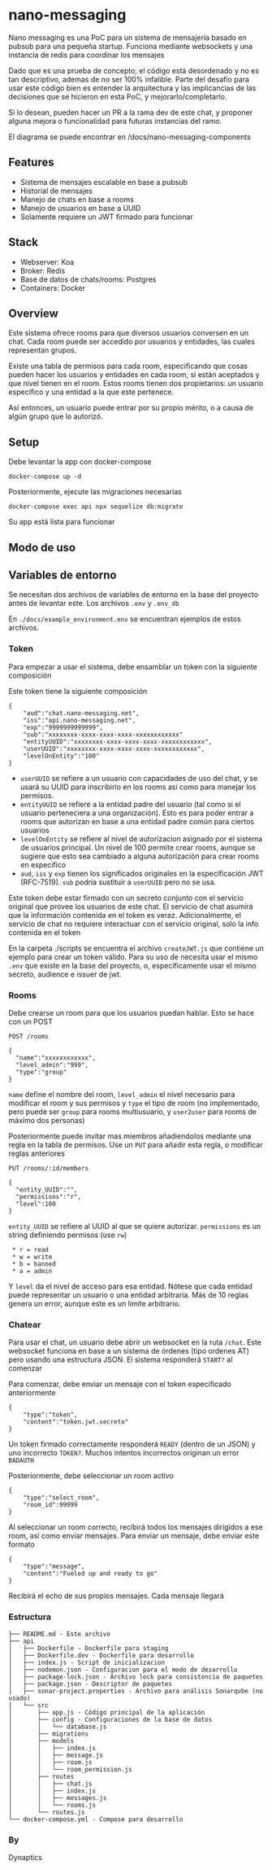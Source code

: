 # nano-messaging

Nano messaging es una PoC para un sistema de mensajería basado en pubsub para una pequeña startup.
Funciona mediante websockets y una instancia de redis para coordinar los mensajes

Dado que es una prueba de concepto, el código está desordenado y no es tan descriptivo, ademas de no ser 100% infalible. Parte del desafío para usar este código bien es entender la arquitectura y las implicancias de las decisiones que se hicieron en esta PoC, y mejorarlo/completarlo.

Si lo desean, pueden hacer un PR a la rama dev de este chat, y proponer alguna mejora o funcionalidad para futuras instancias del ramo.

El diagrama se puede encontrar en /docs/nano-messaging-components

## Features

* Sistema de mensajes escalable en base a pubsub
* Historial de mensajes
* Manejo de chats en base a rooms
* Manejo de usuarios en base a UUID
* Solamente requiere un JWT firmado para funcionar

## Stack

* Webserver: Koa
* Broker: Redis
* Base de datos de chats/rooms: Postgres
* Containers: Docker

## Overview

Este sistema ofrece rooms para que diversos usuarios conversen en un chat.
Cada room puede ser accedido por usuarios y entidades, las cuales representan grupos.

Existe una tabla de permisos para cada room, especificando que cosas pueden hacer los usuarios y entidades en cada room, si están aceptados y que nivel tienen en el room. Estos rooms tienen dos propietarios: un usuario específico y una entidad a la que este pertenece. 

Así entonces, un usuario puede entrar por su propio mérito, o a causa de algún grupo que lo autorizó.

## Setup

Debe levantar la app con docker-compose

```
docker-compose up -d
```

Posteriormente, ejecute las migraciones necesarias

```
docker-compose exec api npx sequelize db:migrate
```

Su app está lista para funcionar

## Modo de uso 

## Variables de entorno

Se necesitan dos archivos de variables de entorno en la base del proyecto antes de levantar este. Los archivos `.env` y `.env_db`

En `./docs/example_environment.env` se encuentran ejemplos de estos archivos.

### Token

Para empezar a usar el sistema, debe ensamblar un token con la siguiente composición

Este token tiene la siguiente composición

```json=
{
    "aud":"chat.nano-messaging.net",
    "iss":"api.nano-messaging.net",
    "exp":"9999999999999",
    "sub":"xxxxxxxx-xxxx-xxxx-xxxx-xxxxxxxxxxxx"
    "entityUUID":"xxxxxxxx-xxxx-xxxx-xxxx-xxxxxxxxxxxx",
    "userUUID":"xxxxxxxx-xxxx-xxxx-xxxx-xxxxxxxxxxxx",
    "levelOnEntity":"100"
}
```

* `userUUID` se refiere a un usuario con capacidades de uso del chat, y se usará su UUID para inscribirlo en los rooms asi como para manejar los permisos.
* `entityUUID` se refiere a la entidad padre del usuario (tal como si el usuario perteneciera a una organización). Esto es para poder entrar a rooms que autorizan en base a una entidad padre común para ciertos usuarios
* `levelOnEntity` se refiere al nivel de autorizacion asignado por el sistema de usuarios principal. Un nivel de 100 permite crear rooms, aunque se sugiere que esto sea cambiado a alguna autorización para crear rooms en especifico
* `aud`, `iss` y `exp` tienen los significados originales en la especificación JWT (RFC-7519). `sub` podría sustituir a `userUUID` pero no se usa.

Este token debe estar firmado con un secreto conjunto con el servicio original que provee los usuarios de este chat. El servicio de chat asumirá que la información contenida en el token es veraz. Adicionalmente, el servicio de chat no requiere interactuar con el servicio original, solo la info contenida en el token

En la carpeta ./scripts se encuentra el archivo `createJWT.js` que contiene un ejemplo para crear un token válido. Para su uso de necesita usar el mismo `.env` que existe en la base del proyecto, o, específicamente usar el mismo secreto, audience e issuer de jwt.

### Rooms

Debe crearse un room para que los usuarios puedan hablar. Esto se hace con un POST

`POST /rooms`

```json=
{
  "name":"xxxxxxxxxxxx",
  "level_admin":"999",
  "type":"group"
}
```

`name` define el nombre del room, `level_admin` el nivel necesario para modificar el room y sus permisos y `type` el tipo de room (no implementado, pero puede ser `group` para rooms multiusuario, y `user2user` para rooms de máximo dos personas)

Posteriormente puede invitar mas miembros añadiendolos mediante una regla en la tabla de permisos. Use un `PUT` para añadir esta regla, o modificar reglas anteriores

`PUT /rooms/:id/members`

```json=
{
  "entity_UUID":"",
  "permissions":"r",
  "level":100
}
```

`entity_UUID` se refiere al UUID al que se quiere autorizar. `permissions` es un string definiendo permisos (use `rw`)

```
 * r = read
 * w = write
 * b = banned
 * a = admin
```

Y `level` da el nivel de acceso para esa entidad. Nótese que cada entidad puede representar un usuario o una entidad arbitraria.
Más de 10 reglas genera un error, aunque este es un límite arbitrario.

### Chatear

Para usar el chat, un usuario debe abrir un websocket en la ruta `/chat`. Este websocket funciona en base a un sistema de órdenes (tipo ordenes AT) pero usando una estructura JSON. El sistema responderá `START?` al comenzar

Para comenzar, debe enviar un mensaje con el token especificado anteriormente

```json=
{
    "type":"token",
    "content":"token.jwt.secreto"
}
```

Un token firmado correctamente responderá `READY` (dentro de un JSON) y uno incorrecto `TOKEN?`. Muchos intentos incorrectos originan un error `BADAUTH`

Posteriormente, debe seleccionar un room activo

```json=
{
    "type":"select_room",
    "room_id":99999
}
```

Al seleccionar un room correcto, recibirá todos los mensajes dirigidos a ese room, así como enviar mensajes. Para enviar un mensaje, debe enviar este formato

```json=
{
    "type":"message",
    "content":"Fueled up and ready to go"
}
```

Recibirá el echo de sus propios mensajes.
Cada mensaje llegará

### Estructura

```
├── README.md - Este archivo
├── api
│   ├── Dockerfile - Dockerfile para staging
│   ├── Dockerfile.dev - Dockerfile para desarrollo
│   ├── index.js - Script de inicializacion
│   ├── nodemon.json - Configuracion para el modo de desarrollo
│   ├── package-lock.json - Archivo lock para consistencia de paquetes
│   ├── package.json - Descriptor de paquetes
│   ├── sonar-project.properties - Archivo para análisis Sonarqube (no usado)
│   └── src
│       ├── app.js - Código principal de la aplicación
│       ├── config - Configuraciones de la base de datos
│       │   └── database.js
│       ├── migrations
│       ├── models
│       │   ├── index.js
│       │   ├── message.js
│       │   ├── room.js
│       │   └── room_permission.js
│       ├── routes
│       │   ├── chat.js
│       │   ├── index.js
│       │   ├── messages.js
│       │   └── rooms.js
│       └── routes.js
└── docker-compose.yml - Compose para desarrollo

```

### By
Dynaptics